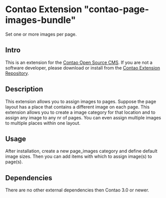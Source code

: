 Contao Extension "contao-page-images-bundle"
=============================

Set one or more images per page.

## Intro ##

This is an extension for the [Contao Open Source CMS][1]. If you are not a software developer, please download or install from the [Contao Extension Repository][2].


## Description ##
This extension allows you to assign images to pages. Suppose the page layout has a place that contains a different image on each page.
This extension allows you to create a image category for that location and to assign any image to any nr of pages.
You can even assign multiple images to multiple places within one layout.

## Usage ##

After installation, create a new page_images category and define default image sizes. Then you can add items with which to assign image(s) to page(s).

## Dependencies ##

There are no other external dependencies then Contao 3.0 or newer.



[1]: http://contao.org/
[2]: http://contao.org/en/extension-list.html
